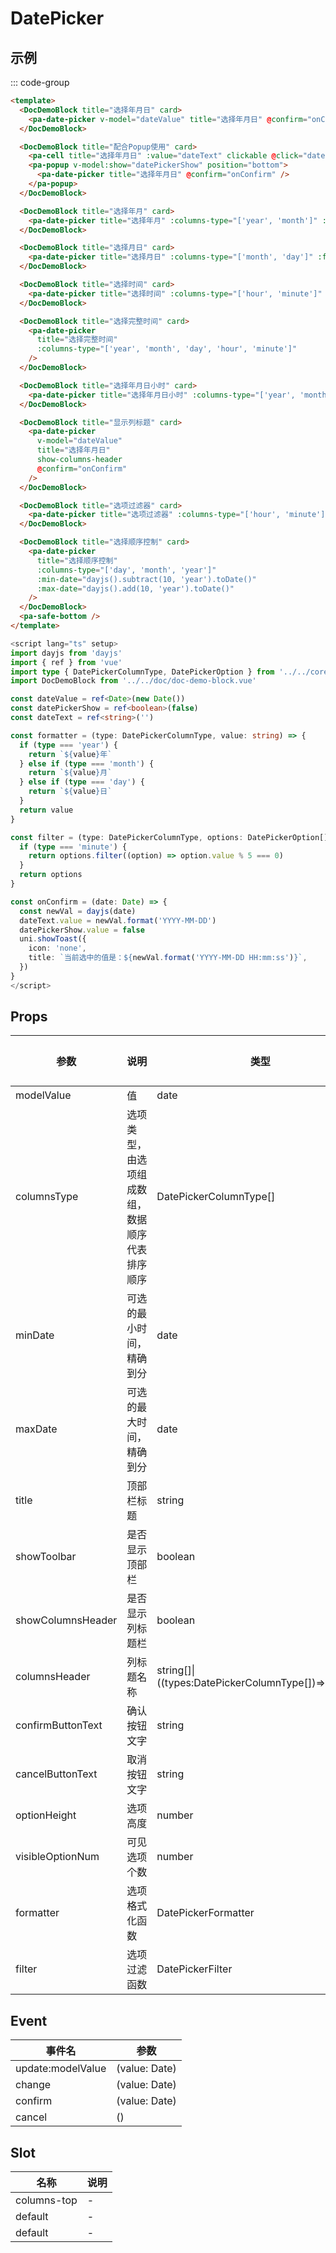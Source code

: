 # DatePicker

## 示例

<!--codes start-->

::: code-group

```html [template]
<template>
  <DocDemoBlock title="选择年月日" card>
    <pa-date-picker v-model="dateValue" title="选择年月日" @confirm="onConfirm" />
  </DocDemoBlock>

  <DocDemoBlock title="配合Popup使用" card>
    <pa-cell title="选择年月日" :value="dateText" clickable @click="datePickerShow = true" />
    <pa-popup v-model:show="datePickerShow" position="bottom">
      <pa-date-picker title="选择年月日" @confirm="onConfirm" />
    </pa-popup>
  </DocDemoBlock>

  <DocDemoBlock title="选择年月" card>
    <pa-date-picker title="选择年月" :columns-type="['year', 'month']" :formatter="formatter" />
  </DocDemoBlock>

  <DocDemoBlock title="选择月日" card>
    <pa-date-picker title="选择月日" :columns-type="['month', 'day']" :formatter="formatter" />
  </DocDemoBlock>

  <DocDemoBlock title="选择时间" card>
    <pa-date-picker title="选择时间" :columns-type="['hour', 'minute']" />
  </DocDemoBlock>

  <DocDemoBlock title="选择完整时间" card>
    <pa-date-picker
      title="选择完整时间"
      :columns-type="['year', 'month', 'day', 'hour', 'minute']"
    />
  </DocDemoBlock>

  <DocDemoBlock title="选择年月日小时" card>
    <pa-date-picker title="选择年月日小时" :columns-type="['year', 'month', 'day', 'hour']" />
  </DocDemoBlock>

  <DocDemoBlock title="显示列标题" card>
    <pa-date-picker
      v-model="dateValue"
      title="选择年月日"
      show-columns-header
      @confirm="onConfirm"
    />
  </DocDemoBlock>

  <DocDemoBlock title="选项过滤器" card>
    <pa-date-picker title="选项过滤器" :columns-type="['hour', 'minute']" :filter="filter" />
  </DocDemoBlock>

  <DocDemoBlock title="选择顺序控制" card>
    <pa-date-picker
      title="选择顺序控制"
      :columns-type="['day', 'month', 'year']"
      :min-date="dayjs().subtract(10, 'year').toDate()"
      :max-date="dayjs().add(10, 'year').toDate()"
    />
  </DocDemoBlock>
  <pa-safe-bottom />
</template>
```
```ts [script]
<script lang="ts" setup>
import dayjs from 'dayjs'
import { ref } from 'vue'
import type { DatePickerColumnType, DatePickerOption } from '../../core/useDatePicker'
import DocDemoBlock from '../../doc/doc-demo-block.vue'

const dateValue = ref<Date>(new Date())
const datePickerShow = ref<boolean>(false)
const dateText = ref<string>('')

const formatter = (type: DatePickerColumnType, value: string) => {
  if (type === 'year') {
    return `${value}年`
  } else if (type === 'month') {
    return `${value}月`
  } else if (type === 'day') {
    return `${value}日`
  }
  return value
}

const filter = (type: DatePickerColumnType, options: DatePickerOption[]) => {
  if (type === 'minute') {
    return options.filter((option) => option.value % 5 === 0)
  }
  return options
}

const onConfirm = (date: Date) => {
  const newVal = dayjs(date)
  dateText.value = newVal.format('YYYY-MM-DD')
  datePickerShow.value = false
  uni.showToast({
    icon: 'none',
    title: `当前选中的值是：${newVal.format('YYYY-MM-DD HH:mm:ss')}`,
  })
}
</script>
```

<!--codes end-->

## Props

<!--props start-->

| 参数 | 说明 | 类型 | 默认值 |
| --- | ----- | --- | --- |
| modelValue | 值 | date | - |
| columnsType | 选项类型，由选项组成数组，数据顺序代表排序顺序 | DatePickerColumnType[] | - |
| minDate | 可选的最小时间，精确到分 | date | - |
| maxDate | 可选的最大时间，精确到分 | date | - |
| title | 顶部栏标题 | string |  '' |
| showToolbar | 是否显示顶部栏 | boolean |  true |
| showColumnsHeader | 是否显示列标题栏 | boolean | - |
| columnsHeader | 列标题名称 | string[]\|((types:DatePickerColumnType[])=\>string[]) | - |
| confirmButtonText | 确认按钮文字 | string |  '确认' |
| cancelButtonText | 取消按钮文字 | string |  '取消' |
| optionHeight | 选项高度 | number |  44 |
| visibleOptionNum | 可见选项个数 | number |  6 |
| formatter | 选项格式化函数 | DatePickerFormatter | - |
| filter | 选项过滤函数 | DatePickerFilter | - |

<!--props end-->

## Event

<!--event start-->

| 事件名 | 参数 |
| --- | --- |
| update:modelValue | (value: Date)  |
| change | (value: Date)  |
| confirm | (value: Date)  |
| cancel | ()  |

<!--event end-->

## Slot

<!--slot start-->

| 名称 | 说明 |
| --- | --- |
| columns-top | - |
| default | - |
| default | - |

<!--slot end-->

